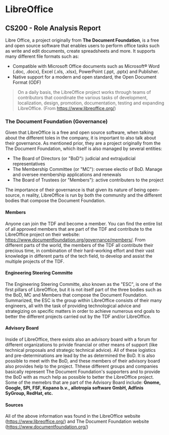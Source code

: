 # LibreOffice
## CS200 - Role Analysis Report


Libre Office, a project originally from **The Document Foundation**, is a free and open source software that enables
users to perform office tasks such as write and edit documents, create spreadsheets and more. It supports many different file formats such as: 

- Compatible with Microsoft Office documents such as Microsoft® Word (.doc, .docx), Excel (.xls, .xlsx), PowerPoint (.ppt, .pptx) and Publisher. 
- Native support for a modern and open standard, the Open Document Format (ODF)

> On a daily basis, the LibreOffice project works through teams of contributors that coordinate the various tasks of development, localization, design, promotion, documentation, testing and expanding LibreOffice. (From https://www.libreoffice.org/)

### The Document Foundation (Governance)

Given that LibreOffice is a free and open source software, when talking about the different toles in the company, it is important to also talk about their governance. As mentioned prior, they are a project originally from the The Document Foundation, which itself is also managed by several entities:

- The Board of Directors (or "BoD"): judicial and extrajudicial representatives
- The Membership Committee (or "MC"): oversee electio of BoD. Manage and oversee membership applications and renewals
- The Board of Trustees (or "Members"): active contributers to the project

The importance of their governance is that given its nature of being open-source, n reality, LibreOffice is run by both the community and the different bodies that compose the Document Foundation. 

#### Members

Anyone can join the TDF and become a member. You can find the entire list of all approved members that are part of the TDF and contribute to the LibreOffice project on their website: https://www.documentfoundation.org/governance/members/. From different parts of the world, the members of the TDF all contribute their precious time, in combination of their hard-working effort and their vast knowledge in different parts of the tech field, to develop and assist the multiple projects of the TDF. 

#### Engineering Steering Committe

The Engineering Steering Committe, also known as the "ESC", is one of the first pillars of LibreOffice, but it is not itself part of the three bodies such as the BoD, MC and Members that compose the Document Foundation. Summarized, the ESC is the group within LibreOffice consists of their many engineers, all with the task of providing technological advice and strategizing on specific matters in order to achieve numerous end goals to better the different projects carried out by the TDF and/or LibreOffice.

#### Advisory Board

Inside of LibreOffice, there exists also an advisory board with a forum for different organizations to privide financial or other means of support (like technical proposals and strategic technical advice). All of these logistics and pre-determinations are lead by the as determined the BoD. It is also possible  to meet with the BoD, and these members of their advisory board also provides help to the project. Thhese different groups and companies basically represent The Document Foundation's supporters and to provide the BoD with as much help as possible to better the LibreOffice project. Some of the memebrs that are part of the Advisory Board include: **Gnome, Google, SPI, FSF, Kopano b.v., allotropia software GmbH, Adfinis SyGroup, RedHat, etc.**

#### Sources

All of the above information was found in the LibreOffice website (https://www.libreoffice.org/) and The Document Foundation website (https://www.documentfoundation.org/)



